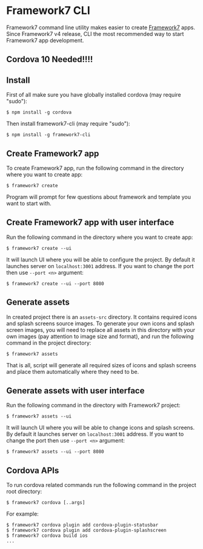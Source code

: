# Framework7 CLI

Framework7 command line utility makes easier to create [Framework7](http://framework7.io) apps. Since Framework7 v4 release, CLI the most recommended way to start Framework7 app development.

## Cordova 10 Needed!!!!

## Install

First of all make sure you have globally installed cordova (may require "sudo"):

```
$ npm install -g cordova
```

Then install framework7-cli (may require "sudo"):

```
$ npm install -g framework7-cli
```

## Create Framework7 app

To create Framework7 app, run the following command in the directory where you want to create app:

```
$ framework7 create
```

Program will prompt for few questions about framework and template you want to start with.

## Create Framework7 app with user interface

Run the following command in the directory where you want to create app:

```
$ framework7 create --ui
```

It will launch UI where you will be able to configure the project. By default it launches server on `localhost:3001` address. If you want to change the port then use `--port <n>` argument:

```
$ framework7 create --ui --port 8080
```

## Generate assets

In created project there is an `assets-src` directory. It contains required icons and splash screens source images. To generate your own icons and splash screen images, you will need to replace all assets in this directory with your own images (pay attention to image size and format), and run the following command in the project directory:

```
$ framework7 assets
```

That is all, script will generate all required sizes of icons and splash screens and place them automatically where they need to be.

## Generate assets with user interface

Run the following command in the directory with Framework7 project:

```
$ framework7 assets --ui
```

It will launch UI where you will be able to change icons and splash screens. By default it launches server on `localhost:3001` address. If you want to change the port then use `--port <n>` argument:

```
$ framework7 assets --ui --port 8080
```

## Cordova APIs

To run cordova related commands run the following command in the project root directory:

```
$ framework7 cordova [..args]
```

For example:

```
$ framework7 cordova plugin add cordova-plugin-statusbar
$ framework7 cordova plugin add cordova-plugin-splashscreen
$ framework7 cordova build ios
...
```
